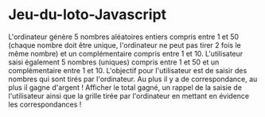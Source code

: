 # Jeu-du-loto-Javascript
L'ordinateur génère 5 nombres aléatoires entiers compris entre 1 et 50 (chaque nombre doit être unique, l'ordinateur ne peut pas tirer 2 fois le même nombre) et un complémentaire compris entre 1 et 10. L'utilisateur saisi également 5 nombres (uniques) compris entre 1 et 50 et un complémentaire entre 1 et 10. L'objectif pour l'utilisateur est de saisir des nombres qui sont tirés par l'ordinateur. Au plus il y a de correspondance, au plus il gagne d'argent !  Afficher le total gagné, un rappel de la saisie de l'utilisateur ainsi que la grille tirée par l'ordinateur en mettant en évidence les correspondances !
